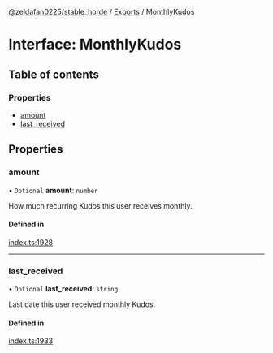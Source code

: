 [@zeldafan0225/stable_horde](../README.md) / [Exports](../modules.md) / MonthlyKudos

# Interface: MonthlyKudos

## Table of contents

### Properties

- [amount](MonthlyKudos.md#amount)
- [last\_received](MonthlyKudos.md#last_received)

## Properties

### amount

• `Optional` **amount**: `number`

How much recurring Kudos this user receives monthly.

#### Defined in

[index.ts:1928](https://github.com/ZeldaFan0225/stable_horde/blob/cc34adc/index.ts#L1928)

___

### last\_received

• `Optional` **last\_received**: `string`

Last date this user received monthly Kudos.

#### Defined in

[index.ts:1933](https://github.com/ZeldaFan0225/stable_horde/blob/cc34adc/index.ts#L1933)
